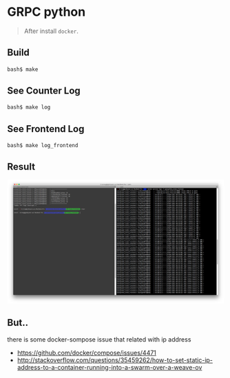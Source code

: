 # GRPC python 

> After install `docker`.

## Build
```bash
bash$ make
```

## See Counter Log
```bash
bash$ make log
```

## See Frontend Log
```bash
bash$ make log_frontend
```

## Result
![1.png](./image/1.png)





## But..
there is some docker-sompose issue that related with ip address
- https://github.com/docker/compose/issues/4471
- http://stackoverflow.com/questions/35459262/how-to-set-static-ip-address-to-a-container-running-into-a-swarm-over-a-weave-ov
